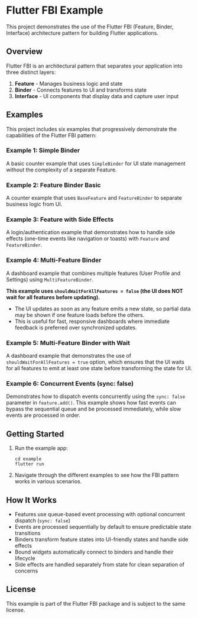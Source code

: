 # Flutter FBI Example

This project demonstrates the use of the Flutter FBI (Feature, Binder, Interface) architecture pattern for building Flutter applications.

## Overview

Flutter FBI is an architectural pattern that separates your application into three distinct layers:

1. **Feature** - Manages business logic and state
2. **Binder** - Connects features to UI and transforms state
3. **Interface** - UI components that display data and capture user input

## Examples

This project includes six examples that progressively demonstrate the capabilities of the Flutter FBI pattern:

### Example 1: Simple Binder
A basic counter example that uses `SimpleBinder` for UI state management without the complexity of a separate Feature.

### Example 2: Feature Binder Basic
A counter example that uses `BaseFeature` and `FeatureBinder` to separate business logic from UI.

### Example 3: Feature with Side Effects
A login/authentication example that demonstrates how to handle side effects (one-time events like navigation or toasts) with `Feature` and `FeatureBinder`.

### Example 4: Multi-Feature Binder
A dashboard example that combines multiple features (User Profile and Settings) using `MultiFeatureBinder`.

**This example uses `shouldWaitForAllFeatures = false` (the UI does NOT wait for all features before updating).**

- The UI updates as soon as any feature emits a new state, so partial data may be shown if one feature loads before the others.
- This is useful for fast, responsive dashboards where immediate feedback is preferred over synchronized updates.

### Example 5: Multi-Feature Binder with Wait
A dashboard example that demonstrates the use of `shouldWaitForAllFeatures = true` option, which ensures that the UI waits for all features to emit at least one state before transforming the state for UI.

### Example 6: Concurrent Events (sync: false)
Demonstrates how to dispatch events concurrently using the `sync: false` parameter in `feature.add()`. This example shows how fast events can bypass the sequential queue and be processed immediately, while slow events are processed in order.

## Getting Started

1. Run the example app:
   ```
   cd example
   flutter run
   ```

2. Navigate through the different examples to see how the FBI pattern works in various scenarios.

## How It Works

- Features use queue-based event processing with optional concurrent dispatch (`sync: false`)
- Events are processed sequentially by default to ensure predictable state transitions
- Binders transform feature states into UI-friendly states and handle side effects
- Bound widgets automatically connect to binders and handle their lifecycle
- Side effects are handled separately from state for clean separation of concerns

## License

This example is part of the Flutter FBI package and is subject to the same license.
